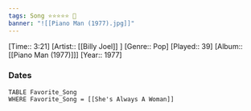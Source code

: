 ```yaml
---
tags: Song ⭐⭐⭐⭐⭐ 💛
banner: "![[Piano Man (1977).jpg]]"
---
```

[Time:: 3:21]
[Artist:: [[Billy Joel]] ]
[Genre:: Pop]
[Played:: 39]
[Album:: [[Piano Man (1977)]]]
[Year:: 1977]
### Dates
````dataview
TABLE Favorite_Song
WHERE Favorite_Song = [[She's Always A Woman]]
````